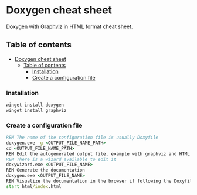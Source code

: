 # Doxygen cheat sheet

[Doxygen](https://www.doxygen.nl/index.html) with [Graphviz](https://graphviz.org/) in HTML format cheat sheet.


## Table of contents

- [Doxygen cheat sheet](#doxygen-cheat-sheet)
  - [Table of contents](#table-of-contents)
    - [Installation](#installation)
    - [Create a configuration file](#create-a-configuration-file)

### Installation

```cmd
winget install doxygen
winget install graphviz
```

### Create a configuration file

```cmd
REM The name of the configuration file is usually Doxyfile
doxygen.exe -g <OUTPUT_FILE_NAME_PATH>
cd <OUTPUT_FILE_NAME_PATH>
REM Edit the autogenerated output file, example with graphviz and HTML provided in Doxyfile file
REM There is a wizard available to edit it
doxywizard.exe <OUTPUT_FILE_NAME>
REM Generate the documentation
doxygen.exe <OUTPUT_FILE_NAME>
REM Visualize the documentation in the browser if following the Doxyfile example
start html/index.html
```